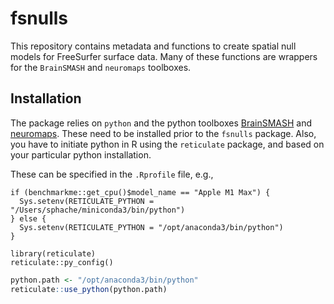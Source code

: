 
# fsnulls

<!-- badges: start -->
<!-- badges: end -->

This repository contains metadata and functions to create spatial null models for FreeSurfer surface data. Many of these functions are wrappers for the `BrainSMASH` and `neuromaps` toolboxes.

## Installation

The package relies on `python` and the python toolboxes [BrainSMASH](https://brainsmash.readthedocs.io/en/latest/) and [neuromaps](https://netneurolab.github.io/neuromaps/index.html). These need to be installed prior to the `fsnulls` package. Also, you have to initiate python in R using the `reticulate` package, and based on your particular python installation.

These can be specified in the `.Rprofile` file, e.g., 

```{r}
if (benchmarkme::get_cpu()$model_name == "Apple M1 Max") {
  Sys.setenv(RETICULATE_PYTHON = "/Users/sphache/miniconda3/bin/python")
} else {
  Sys.setenv(RETICULATE_PYTHON = "/opt/anaconda3/bin/python")
}

library(reticulate)
reticulate::py_config()
````

```r
python.path <- "/opt/anaconda3/bin/python"
reticulate::use_python(python.path)
```
